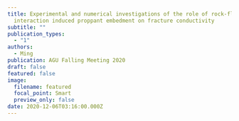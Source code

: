 ```yaml
---
title: Experimental and numerical investigations of the role of rock-fluid
  interaction induced proppant embedment on fracture conductivity
subtitle: ""
publication_types:
  - "1"
authors:
  - Ming
publication: AGU Falling Meeting 2020
draft: false
featured: false
image:
  filename: featured
  focal_point: Smart
  preview_only: false
date: 2020-12-06T03:16:00.000Z
---
```

